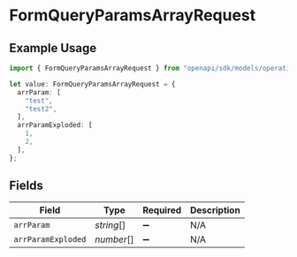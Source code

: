 # FormQueryParamsArrayRequest

## Example Usage

```typescript
import { FormQueryParamsArrayRequest } from "openapi/sdk/models/operations";

let value: FormQueryParamsArrayRequest = {
  arrParam: [
    "test",
    "test2",
  ],
  arrParamExploded: [
    1,
    2,
  ],
};
```

## Fields

| Field              | Type               | Required           | Description        |
| ------------------ | ------------------ | ------------------ | ------------------ |
| `arrParam`         | *string*[]         | :heavy_minus_sign: | N/A                |
| `arrParamExploded` | *number*[]         | :heavy_minus_sign: | N/A                |